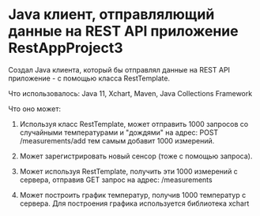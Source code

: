 # Java клиент, отправлялющий данные на REST API приложение RestAppProject3
Создал Java клиента, который бы отправлял данные на
REST API приложение - с помощью класса RestTemplate.

Что использовалось:
Java 11, Xchart, Maven, Java Collections Framework

Что оно может:
1) Используя класс RestTemplate, может отправить 1000 запросов со случайными температурами и "дождями" на адрес:
POST /measurements/add тем самым добавит 1000 измерений.

2) Может зарегистрировать новый сенсор  (тоже с
помощью запроса).

3) Может используя RestTemplate,  получить эти 1000
измерений с сервера, отправив GET запрос на адрес:
/measurements

4) Может построить график температур, получив 1000 температур с сервера.
Для построения графика используется библиотека xchart
